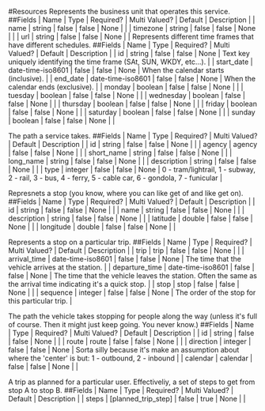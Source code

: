 #Resources
Represents the business unit that operates this service.
##Fields
| Name | Type | Required? | Multi Valued? | Default | Description |
| name | string | false | false | None |  |
| timezone | string | false | false | None |  |
| url | string | false | false | None |  |
Represents different time frames that have different schedules.
##Fields
| Name | Type | Required? | Multi Valued? | Default | Description |
| id | string | false | false | None | Text key uniquely identifying the time frame (SAt, SUN, WKDY, etc...). |
| start_date | date-time-iso8601 | false | false | None | When the calendar starts (inclusive). |
| end_date | date-time-iso8601 | false | false | None | When the calendar ends (exclusive). |
| monday | boolean | false | false | None |  |
| tuesday | boolean | false | false | None |  |
| wednesday | boolean | false | false | None |  |
| thursday | boolean | false | false | None |  |
| friday | boolean | false | false | None |  |
| saturday | boolean | false | false | None |  |
| sunday | boolean | false | false | None |  |

The path a service takes.
##Fields
| Name | Type | Required? | Multi Valued? | Default | Description |
| id | string | false | false | None |  |
| agency | agency | false | false | None |  |
| short_name | string | false | false | None |  |
| long_name | string | false | false | None |  |
| description | string | false | false | None |  |
| type | integer | false | false | None | 0 - tram/lightrail, 1 - subway, 2 - rail, 3 - bus, 4 - ferry, 5 - cable car, 6 - gondola, 7 - funicular |

Represnets a stop (you know, where you can like get of and like get on).
##Fields
| Name | Type | Required? | Multi Valued? | Default | Description |
| id | string | false | false | None |  |
| name | string | false | false | None |  |
| description | string | false | false | None |  |
| latitude | double | false | false | None |  |
| longitude | double | false | false | None |  |

Represents a stop on a particular trip.
##Fields
| Name | Type | Required? | Multi Valued? | Default | Description |
| trip | trip | false | false | None |  |
| arrival_time | date-time-iso8601 | false | false | None | The time that the vehicle arrives at the station. |
| departure_time | date-time-iso8601 | false | false | None | The time that the vehicle leaves the station.  Often the same as the arrival time indicating it's a quick stop. |
| stop | stop | false | false | None |  |
| sequence | integer | false | false | None | The order of the stop for this particular trip. |

The path the vehicle takes stopping for people along the way (unless it's full of course.  Then it might just keep going.  You never know.)
##Fields
| Name | Type | Required? | Multi Valued? | Default | Description |
| id | string | false | false | None |  |
| route | route | false | false | None |  |
| direction | integer | false | false | None | Sorta silly because it's make an assumption about where the 'center' is but: 1 - outbound, 2 - inbound |
| calendar | calendar | false | false | None |  |

A trip as planned for a particular user.  Effectiveliy, a set of steps to get from stop A to stop B.
##Fields
| Name | Type | Required? | Multi Valued? | Default | Description |
| steps | [planned_trip_step] | false | true | None |  |

